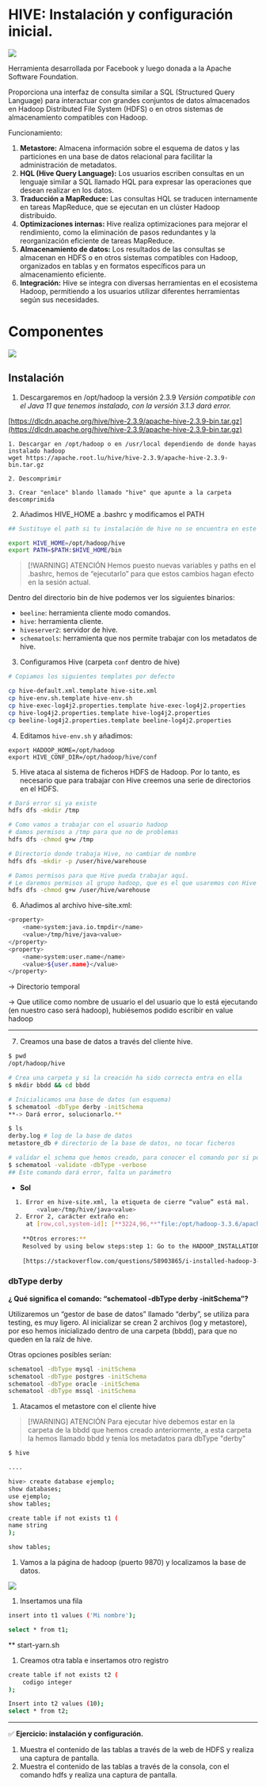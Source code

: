 # HIVE: Instalación y configuración inicial.

![](<./images/hive1.png>)

Herramienta desarrollada por Facebook y luego donada a la Apache Software Foundation.

Proporciona una interfaz de consulta similar a SQL (Structured Query Language) para interactuar con grandes conjuntos de datos almacenados en Hadoop Distributed File System (HDFS) o en otros sistemas de almacenamiento compatibles con Hadoop.

Funcionamiento:

1. **Metastore:** Almacena información sobre el esquema de datos y las particiones en una base de datos relacional para facilitar la administración de metadatos.
2. **HQL (Hive Query Language):** Los usuarios escriben consultas en un lenguaje similar a SQL llamado HQL para expresar las operaciones que desean realizar en los datos.
3. **Traducción a MapReduce:** Las consultas HQL se traducen internamente en tareas MapReduce, que se ejecutan en un clúster Hadoop distribuido.
4. **Optimizaciones internas:** Hive realiza optimizaciones para mejorar el rendimiento, como la eliminación de pasos redundantes y la reorganización eficiente de tareas MapReduce.
5. **Almacenamiento de datos:** Los resultados de las consultas se almacenan en HDFS o en otros sistemas compatibles con Hadoop, organizados en tablas y en formatos específicos para un almacenamiento eficiente.
6. **Integración:** Hive se integra con diversas herramientas en el ecosistema Hadoop, permitiendo a los usuarios utilizar diferentes herramientas según sus necesidades.

# Componentes

![](<./images/hive2.png>)
## Instalación

1. Descargaremos en /opt/hadoop la versión 2.3.9
_Versión compatible con el Java 11 que tenemos instalado, con la versión 3.1.3 dará error._

[https://dlcdn.apache.org/hive/hive-2.3.9/apache-hive-2.3.9-bin.tar.gz](https://dlcdn.apache.org/hive/hive-2.3.9/apache-hive-2.3.9-bin.tar.gz)

```
1. Descargar en /opt/hadoop o en /usr/local dependiendo de donde hayas instalado hadoop
wget https://apache.root.lu/hive/hive-2.3.9/apache-hive-2.3.9-bin.tar.gz

2. Descomprimir

3. Crear "enlace" blando llamado "hive" que apunte a la carpeta descomprimida
```

2. Añadimos HIVE_HOME a .bashrc y modificamos el PATH

```bash
## Sustituye el path si tu instalación de hive no se encuentra en este directorio

export HIVE_HOME=/opt/hadoop/hive
export PATH=$PATH:$HIVE_HOME/bin
```

> [!WARNING] ATENCIÓN
> Hemos puesto nuevas variables y paths en el .bashrc, hemos de “ejecutarlo” para que estos cambios hagan efecto en la sesión actual.

Dentro del directorio bin de hive podemos ver los siguientes binarios:
- `beeline`: herramienta cliente modo comandos.
- `hive`: herramienta cliente.
- `hiveserver2`: servidor de hive.
- `schematools`: herramienta que nos permite trabajar con los metadatos de hive.

3. Configuramos Hive (carpeta `conf` dentro de hive)

```bash
# Copiamos los siguientes templates por defecto

cp hive-default.xml.template hive-site.xml
cp hive-env.sh.template hive-env.sh
cp hive-exec-log4j2.properties.template hive-exec-log4j2.properties
cp hive-log4j2.properties.template hive-log4j2.properties
cp beeline-log4j2.properties.template beeline-log4j2.properties
```

4. Editamos `hive-env.sh` y añadimos:

```
export HADOOP_HOME=/opt/hadoop
export HIVE_CONF_DIR=/opt/hadoop/hive/conf
```

5. Hive ataca al sistema de ficheros HDFS de Hadoop. Por lo tanto, es necesario que para trabajar con Hive creemos una serie de directorios en el HDFS.

```bash
# Dará error si ya existe
hdfs dfs -mkdir /tmp

# Como vamos a trabajar con el usuario hadoop
# damos permisos a /tmp para que no de problemas
hdfs dfs -chmod g+w /tmp

# Directorio donde trabaja Hive, no cambiar de nombre
hdfs dfs -mkdir -p /user/hive/warehouse

# Damos permisos para que Hive pueda trabajar aquí.
# Le daremos permisos al grupo hadoop, que es el que usaremos con Hive
hdfs dfs -chmod g+w /user/hive/warehouse
```

6. Añadimos al archivo hive-site.xml:

```bash
<property>
    <name>system:java.io.tmpdir</name>
    <value>/tmp/hive/java<value>
</property>
<property>
    <name>system:user.name</name>
    <value>${user.name}</value>
</property>
```

→ Directorio temporal

→ Que utilice como nombre de usuario el del usuario que lo está ejecutando (en nuestro caso será hadoop), hubiésemos podido escribir en value <value>hadoop</value>

---

7. Creamos una base de datos a través del cliente hive.

```bash
$ pwd
/opt/hadoop/hive

# Crea una carpeta y si la creación ha sido correcta entra en ella
$ mkdir bbdd && cd bbdd

# Inicialicamos una base de datos (un esquema)
$ schematool -dbType derby -initSchema
**-> Dará error, solucionarlo.**

$ ls
derby.log # log de la base de datos
metastore_db # directorio de la base de datos, no tocar ficheros

# validar el schema que hemos creado, para conocer el comando por si posteriormente hay algún error
$ schematool -validate -dbType -verbose
## Este comando dará error, falta un parámetro
```

- **Sol**
```bash
  1. Error en hive-site.xml, la etiqueta de cierre “value” está mal.
        <value>/tmp/hive/java<value>
  2. Error 2, carácter extraño en:
     at [row,col,system-id]: [**3224,96,**"file:/opt/hadoop-3.3.6/apache-hive-3.1.3-bin/conf/hive-site.xml"]
    
    **Otros errores:**
    Resolved by using below steps:step 1: Go to the HADOOP_INSTALLATION_DIR/share/hadoop/common/lib and check the guava.jar version step 2: Now go to HIVE_INSTALLATION_DIR/lib and compare the guava file version of hive with hadoop. If they are not same, delete the older version among them and copy the newer version in both.
    
    [https://stackoverflow.com/questions/58903865/i-installed-hadoop-3-2-1-and-top-of-hadoop-installed-hive-on-centos7-and-getting](https://stackoverflow.com/questions/58903865/i-installed-hadoop-3-2-1-and-top-of-hadoop-installed-hive-on-centos7-and-getting)
```

### dbType derby

**¿ Qué significa el comando: “schematool -dbType derby -initSchema”?**

Utilizaremos un “gestor de base de datos” llamado “derby”, se utiliza para testing, es muy ligero. Al inicializar se crean 2 archivos (log y metastore), por eso hemos inicializado dentro de una carpeta (bbdd), para que no queden en la raíz de hive.

Otras opciones posibles serían:

```bash
schematool -dbType mysql -initSchema
schematool -dbType postgres -initSchema
schematool -dbType oracle -initSchema
schematool -dbType mssql -initSchema
```

1. Atacamos el metastore con el cliente hive

> [!WARNING] ATENCIÓN
> Para ejecutar hive debemos estar en la carpeta de la bbdd que hemos creado anteriormente, a esta carpeta la hemos llamado bbdd y tenía los metadatos para dbType "derby"


```bash
$ hive

....

hive> create database ejemplo;
show databases;
use ejemplo;
show tables;

create table if not exists t1 (
name string
);

show tables;
```

1. Vamos a la página de hadoop (puerto 9870) y localizamos la base de datos.

![](<./images/hive3.png>)

1. Insertamos una fila

```bash
insert into t1 values ('Mi nombre');

select * from t1;
```

** start-yarn.sh

1. Creamos otra tabla e insertamos otro registro

```bash
create table if not exists t2 (
	codigo integer
);

Insert into t2 values (10);
select * from t2;
```

---
✅ **Ejercicio: instalación y configuración.**
1. Muestra el contenido de las tablas a través de la web de HDFS y realiza una captura de pantalla.
2. Muestra el contenido de las tablas a través de la consola, con el comando hdfs y realiza una captura de pantalla.
